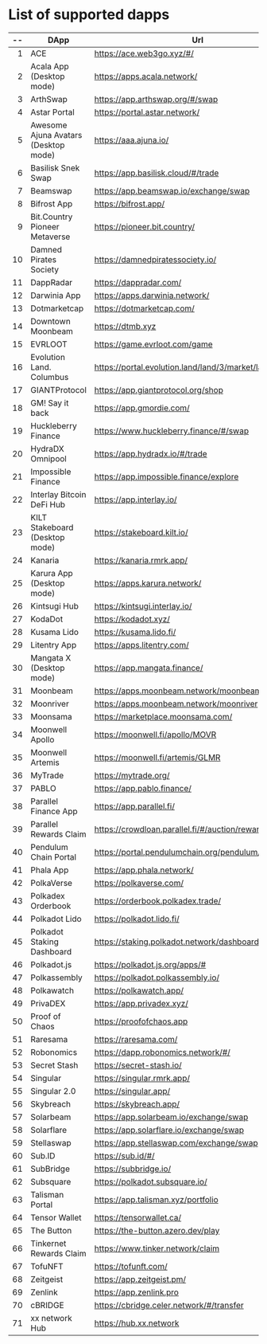 
# List of supported dapps
| --  |                 DApp                 |                         Url                          |             Tags              |
| --: | ------------------------------------ | ---------------------------------------------------- | ----------------------------- |
|   1 | ACE                                  | https://ace.web3go.xyz/#/                            | utilities                     |
|   2 | Acala App (Desktop mode)             | https://apps.acala.network/                          | bridge,dex,staking            |
|   3 | ArthSwap                             | https://app.arthswap.org/#/swap                      | dex,staking,evm               |
|   4 | Astar Portal                         | https://portal.astar.network/                        | bridge,staking,evm            |
|   5 | Awesome Ajuna Avatars (Desktop mode) | https://aaa.ajuna.io/                                | nft,gaming                    |
|   6 | Basilisk Snek Swap                   | https://app.basilisk.cloud/#/trade                   | bridge,dex                    |
|   7 | Beamswap                             | https://app.beamswap.io/exchange/swap                | bridge,dex,staking,evm        |
|   8 | Bifrost App                          | https://bifrost.app/                                 | bridge,crowdloans,dex,staking |
|   9 | Bit.Country Pioneer Metaverse        | https://pioneer.bit.country/                         | nft,staking,gaming            |
|  10 | Damned Pirates Society               | https://damnedpiratessociety.io/                     | nft,evm,gaming                |
|  11 | DappRadar                            | https://dappradar.com/                               | social                        |
|  12 | Darwinia App                         | https://apps.darwinia.network/                       | staking                       |
|  13 | Dotmarketcap                         | https://dotmarketcap.com/                            | social                        |
|  14 | Downtown Moonbeam                    | https://dtmb.xyz                                     | evm,social                    |
|  15 | EVRLOOT                              | https://game.evrloot.com/game                        | nft,gaming                    |
|  16 | Evolution Land. Columbus             | https://portal.evolution.land/land/3/market/land     | nft,evm,gaming                |
|  17 | GIANTProtocol                        | https://app.giantprotocol.org/shop                   | utilities                     |
|  18 | GM! Say it back                      | https://app.gmordie.com/                             | social                        |
|  19 | Huckleberry Finance                  | https://www.huckleberry.finance/#/swap               | bridge,dex,staking,evm        |
|  20 | HydraDX Omnipool                     | https://app.hydradx.io/#/trade                       | bridge,dex                    |
|  21 | Impossible Finance                   | https://app.impossible.finance/explore               | dex,evm                       |
|  22 | Interlay Bitcoin DeFi Hub            | https://app.interlay.io/                             | bridge,staking,dex            |
|  23 | KILT Stakeboard (Desktop mode)       | https://stakeboard.kilt.io/                          | staking                       |
|  24 | Kanaria                              | https://kanaria.rmrk.app/                            | nft                           |
|  25 | Karura App (Desktop mode)            | https://apps.karura.network/                         | bridge,dex,staking            |
|  26 | Kintsugi Hub                         | https://kintsugi.interlay.io/                        | bridge,staking,crowdloans     |
|  27 | KodaDot                              | https://kodadot.xyz/                                 | nft                           |
|  28 | Kusama Lido                          | https://kusama.lido.fi/                              | staking,evm                   |
|  29 | Litentry App                         | https://apps.litentry.com/                           | bridge,evm                    |
|  30 | Mangata X (Desktop mode)             | https://app.mangata.finance/                         | bridge                        |
|  31 | Moonbeam                             | https://apps.moonbeam.network/moonbeam               | bridge,staking,crowdloans,evm |
|  32 | Moonriver                            | https://apps.moonbeam.network/moonriver              | bridge,staking,crowdloans,evm |
|  33 | Moonsama                             | https://marketplace.moonsama.com/                    | nft,evm                       |
|  34 | Moonwell Apollo                      | https://moonwell.fi/apollo/MOVR                      | bridge,dex,evm                |
|  35 | Moonwell Artemis                     | https://moonwell.fi/artemis/GLMR                     | bridge,dex,evm                |
|  36 | MyTrade                              | https://mytrade.org/                                 | dex,staking,evm               |
|  37 | PABLO                                | https://app.pablo.finance/                           | dex                           |
|  38 | Parallel Finance App                 | https://app.parallel.fi/                             | bridge,dex                    |
|  39 | Parallel Rewards Claim               | https://crowdloan.parallel.fi/#/auction/rewards/     | crowdloans                    |
|  40 | Pendulum Chain Portal                | https://portal.pendulumchain.org/pendulum/dashboard  | utilities,staking             |
|  41 | Phala App                            | https://app.phala.network/                           | staking                       |
|  42 | PolkaVerse                           | https://polkaverse.com/                              | social                        |
|  43 | Polkadex Orderbook                   | https://orderbook.polkadex.trade/                    | dex,utilities                 |
|  44 | Polkadot Lido                        | https://polkadot.lido.fi/                            | staking,evm                   |
|  45 | Polkadot Staking Dashboard           | https://staking.polkadot.network/dashboard#/overview | staking,utilities             |
|  46 | Polkadot.js                          | https://polkadot.js.org/apps/#                       | utilities                     |
|  47 | Polkassembly                         | https://polkadot.polkassembly.io/                    | governance                    |
|  48 | Polkawatch                           | https://polkawatch.app/                              | staking                       |
|  49 | PrivaDEX                             | https://app.privadex.xyz/                            | dex                           |
|  50 | Proof of Chaos                       | https://proofofchaos.app                             | nft,governance                |
|  51 | Raresama                             | https://raresama.com/                                | nft                           |
|  52 | Robonomics                           | https://dapp.robonomics.network/#/                   | utilities                     |
|  53 | Secret Stash                         | https://secret-stash.io/                             | nft,utilities                 |
|  54 | Singular                             | https://singular.rmrk.app/                           | nft                           |
|  55 | Singular 2.0                         | https://singular.app/                                | nft                           |
|  56 | Skybreach                            | https://skybreach.app/                               | nft,evm,gaming                |
|  57 | Solarbeam                            | https://app.solarbeam.io/exchange/swap               | bridge,dex,staking,evm        |
|  58 | Solarflare                           | https://app.solarflare.io/exchange/swap              | bridge,dex,staking,evm        |
|  59 | Stellaswap                           | https://app.stellaswap.com/exchange/swap             | bridge,dex,staking,evm        |
|  60 | Sub.ID                               | https://sub.id/#/                                    | utilities                     |
|  61 | SubBridge                            | https://subbridge.io/                                | bridge,evm                    |
|  62 | Subsquare                            | https://polkadot.subsquare.io/                       | governance                    |
|  63 | Talisman Portal                      | https://app.talisman.xyz/portfolio                   | crowdloans,nft                |
|  64 | Tensor Wallet                        | https://tensorwallet.ca/                             | utilities,staking             |
|  65 | The Button                           | https://the-button.azero.dev/play                    | gaming                        |
|  66 | Tinkernet Rewards Claim              | https://www.tinker.network/claim                     | crowdloans                    |
|  67 | TofuNFT                              | https://tofunft.com/                                 | nft,evm                       |
|  68 | Zeitgeist                            | https://app.zeitgeist.pm/                            | utilities                     |
|  69 | Zenlink                              | https://app.zenlink.pro                              | dex,staking                   |
|  70 | cBRIDGE                              | https://cbridge.celer.network/#/transfer             | dex,evm,nft                   |
|  71 | xx network Hub                       | https://hub.xx.network                               | social,staking,utilities      |